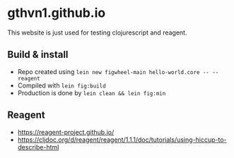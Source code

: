 # gthvn1.github.io

This website is just used for testing clojurescript and reagent.

## Build & install
- Repo created using `lein new figwheel-main hello-world.core -- --reagent`
- Compiled with `lein fig:build`
- Production is done by `lein clean && lein fig:min`

## Reagent
- https://reagent-project.github.io/
- https://cljdoc.org/d/reagent/reagent/1.1.1/doc/tutorials/using-hiccup-to-describe-html

